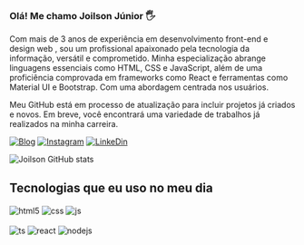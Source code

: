 ### Olá! Me chamo Joilson Júnior 🖐️

Com mais de 3 anos de experiência em desenvolvimento front-end e design web , sou um profissional apaixonado pela tecnologia da informação, versátil e comprometido. Minha especialização abrange linguagens essenciais como HTML, CSS e JavaScript, além de uma proficiência comprovada em frameworks como React e ferramentas como Material UI e Bootstrap. Com uma abordagem centrada nos usuários.

 Meu GitHub está em processo de atualização para incluir projetos já criados e novos. Em breve, você encontrará uma variedade de trabalhos já realizados na minha carreira.

[![Blog](https://img.shields.io/website-up-down-green-red/http/monip.org.svg)](https://joilsonjunior.github.io/Meu-Perfil/)
[![Instagram](https://img.shields.io/badge/Instagram-E4405F?style=for-the-badge&logo=instagram&logoColor=white)](https://www.instagram.com/joilsonjunior1996/)
[![LinkeDin](https://img.shields.io/badge/LinkedIn-0077B5?style=for-the-badge&logo=linkedin&logoColor=white)](https://www.linkedin.com/in/joilson-j%C3%BAnior-0115b2283/)



![Joilson GitHub stats](https://github-readme-stats.vercel.app/api?username=joilsonjunior&theme=radical)




## Tecnologias que eu uso no meu dia

<div style="display: inline_block">
  <img align="center" alt="html5" src="https://img.shields.io/badge/HTML5-E34F26?style=for-the-badge&logo=html5&logoColor=white" />
  <img align="center" alt="css" src="https://img.shields.io/badge/CSS3-1572B6?style=for-the-badge&logo=css3&logoColor=white" />
  <img align="center" alt="js" src="https://img.shields.io/badge/JavaScript-F7DF1E?style=for-the-badge&logo=javascript&logoColor=black" /><br><br>
  <img align="center" alt="ts" src="https://img.shields.io/badge/TypeScript-007ACC?style=for-the-badge&logo=typescript&logoColor=white" />
  <img align="center" alt="react" src="https://img.shields.io/badge/React-20232A?style=for-the-badge&logo=react&logoColor=61DAFB" />
  <img align="center" alt="nodejs" src="https://img.shields.io/badge/Node.js-43853D?style=for-the-badge&logo=node.js&logoColor=white" />
</div><br/>

